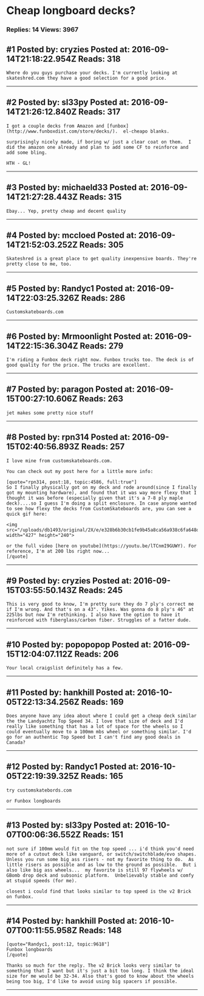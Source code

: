 # Cheap longboard decks?

### Replies: 14 Views: 3967

## \#1 Posted by: cryzies Posted at: 2016-09-14T21:18:22.954Z Reads: 318

```
Where do you guys purchase your decks. I'm currently looking at skateshred.com they have a good selection for a good price.
```

---
## \#2 Posted by: sl33py Posted at: 2016-09-14T21:26:12.840Z Reads: 317

```
I got a couple decks from Amazon and [funbox](http://www.funboxdist.com/store/decks/).  el-cheapo blanks.

surprisingly nicely made, if boring w/ just a clear coat on them.  I did the amazon one already and plan to add some CF to reinforce and add some bling.

HTH - GL!
```

---
## \#3 Posted by: michaeld33 Posted at: 2016-09-14T21:27:28.443Z Reads: 315

```
Ebay... Yep, pretty cheap and decent quality
```

---
## \#4 Posted by: mccloed Posted at: 2016-09-14T21:52:03.252Z Reads: 305

```
Skateshred is a great place to get quality inexpensive boards. They're pretty close to me, too.
```

---
## \#5 Posted by: Randyc1 Posted at: 2016-09-14T22:03:25.326Z Reads: 286

```
Customskateboards.com
```

---
## \#6 Posted by: Mrmoonlight Posted at: 2016-09-14T22:15:36.304Z Reads: 279

```
I'm riding a Funbox deck right now. Funbox trucks too. The deck is of good quality for the price. The trucks are excellent.
```

---
## \#7 Posted by: paragon Posted at: 2016-09-15T00:27:10.606Z Reads: 263

```
jet makes some pretty nice stuff
```

---
## \#8 Posted by: rpn314 Posted at: 2016-09-15T02:40:56.893Z Reads: 257

```
I love mine from customskateboards.com.

You can check out my post here for a little more info:

[quote="rpn314, post:18, topic:4586, full:true"]
So I finally physically got on my deck and rode around(since I finally got my mounting hardware), and found that it was way more flexy that I thought it was before (especially given that it's a 7-8 ply maple deck)....so I guess I'm doing a split enclosure. In case anyone wanted to see how flexy the decks from CustomSkateboards are, you can see a quick gif here:

<img src="/uploads/db1493/original/2X/e/e328b6b30cb1fe9b45a8ca56a938c6fa648d2ca6.GIF" width="427" height="240">

or the full video [here on youtube](https://youtu.be/lTCnmI9GUWY). For reference, I'm at 200 lbs right now...
[/quote]
```

---
## \#9 Posted by: cryzies Posted at: 2016-09-15T03:55:50.143Z Reads: 245

```
This is very good to know, I'm pretty sure they do 7 ply's correct me if I'm wrong. And that's on a 43". Yikes. Was gonna do 8 ply's 46" at 225lbs but now I'm rethinking. I also have the option to have it reinforced with fiberglass/carbon fiber. Struggles of a fatter dude.
```

---
## \#10 Posted by: popopopop Posted at: 2016-09-15T12:04:07.112Z Reads: 206

```
Your local craigslist definitely has a few.
```

---
## \#11 Posted by: hankhill Posted at: 2016-10-05T22:13:34.256Z Reads: 169

```
Does anyone have any idea about where I could get a cheap deck similar the the Landyachtz Top Speed 34. I love that size of deck and I'd really like something that has a lot of space for the wheels so I could eventually move to a 100mm mbs wheel or something similar. I'd go for an authentic Top Speed but I can't find any good deals in Canada?
```

---
## \#12 Posted by: Randyc1 Posted at: 2016-10-05T22:19:39.325Z Reads: 165

```
try customskatebords.com

or Funbox longboards
```

---
## \#13 Posted by: sl33py Posted at: 2016-10-07T00:06:36.552Z Reads: 151

```
not sure if 100mm would fit on the top speed ... i'd think you'd need more of a cutout deck like vanguard, or switch/switchblade/evo shapes.  Unless you run some big ass risers - not my favorite thing to do.  As little risers as possible and as low to the ground as possible.  But i also like big ass wheels...  my favorite is still 97 flywheels w/ GBomb drop deck and subsonic platform.  Unbelievably stable and comfy at stupid speeds (for me).

closest i could find that looks similar to top speed is the v2 Brick on funbox.
```

---
## \#14 Posted by: hankhill Posted at: 2016-10-07T00:11:55.958Z Reads: 148

```
[quote="Randyc1, post:12, topic:9618"]
Funbox longboards
[/quote]

Thanks so much for the reply. The v2 Brick looks very similar to something that I want but it's just a bit too long. I think the ideal size for me would be 32-34. Also that's good to know about the wheels being too big, I'd like to avoid using big spacers if possible.
```

---
